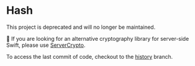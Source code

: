 # Hash

This project is deprecated and will no longer be maintained.

🔐  If you are looking for an alternative cryptography library for server-side Swift, please use [ServerCrypto](https://github.com/alexaubry/ServerCrypto).

To access the last commit of code, checkout to the [history](https://github.com/alexaubry/Hash/tree/history) branch.
